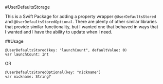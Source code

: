 #UserDefaultsStorage

This is a Swift Package for adding a property wrapper `@UserDefaultsStored` and `@UserDefaultsStoredOptional`. There are plenty of other similar libraries that provide similar functionality, but I wanted one that behaved in ways that I wanted and I have the ability to update when I need. 

##Usage

```
@UserDefaultsStored(key: "launchCount", defaultValue: 0)
var launchCount: Int
```

OR

```
@UserDefaultsStoredOptional(key: "nickname")
var nickname: String?
```

